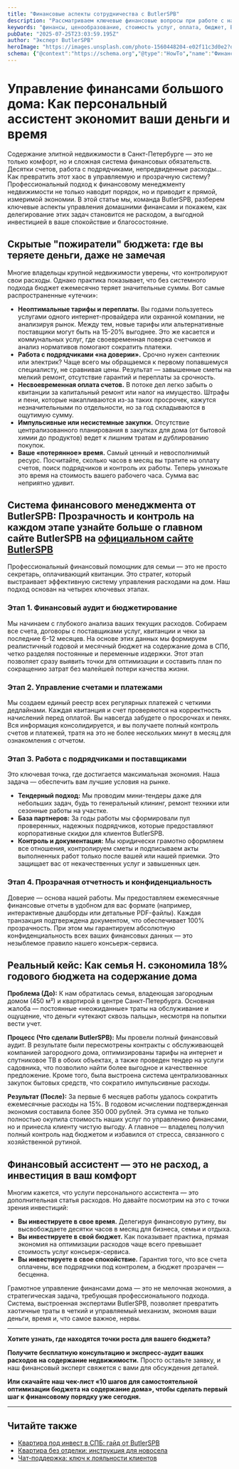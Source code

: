 ```yaml
---
title: "Финансовые аспекты сотрудничества с ButlerSPB"
description: "Рассматриваем ключевые финансовые вопросы при работе с нашей компанией. Прозрачное ценообразование, детализация смет, способы оплаты и оптимизация бюджета."
keywords: "финансы, ценообразование, стоимость услуг, оплата, бюджет, ButlerSPB, прозрачность расчетов"
pubDate: "2025-07-25T23:03:59.195Z"
author: "Эксперт ButlerSPB"
heroImage: "https://images.unsplash.com/photo-1560448204-e02f11c3d0e2?q=80&w=2070&auto=format&fit=crop"
schema: {"@context":"https://schema.org","@type":"HowTo","name":"Финансовые аспекты сотрудничества с ButlerSPB","description":"Рассматриваем ключевые финансовые вопросы при работе с нашей компанией. Прозрачное ценообразование, детализация смет, способы оплаты и оптимизация бюджета.","image":{"@type":"ImageObject","url":"https://images.unsplash.com/photo-1560448204-e02f11c3d0e2?q=80&w=2070&auto=format&fit=crop"},"aggregateRating":{"@type":"AggregateRating","ratingValue":"4.8","reviewCount":366,"bestRating":"5","worstRating":"1"},"publisher":{"@type":"Organization","name":"Блог ButlerSPB","logo":{"@type":"ImageObject","url":"https://butlerspb-blog.netlify.app/favicon.ico"}},"mainEntityOfPage":{"@type":"WebPage","@id":"https://butlerspb-blog.netlify.app/blog/finansovye-aspekty/"}}
---
```

# Управление финансами большого дома: Как персональный ассистент экономит ваши деньги и время

Содержание элитной недвижимости в Санкт-Петербурге — это не только комфорт, но и сложная система финансовых обязательств. Десятки счетов, работа с подрядчиками, непредвиденные расходы... Как превратить этот хаос в управляемую и прозрачную систему? Профессиональный подход к финансовому менеджменту недвижимости не только наводит порядок, но и приводит к прямой, измеримой экономии. В этой статье мы, команда ButlerSPB, разберем ключевые аспекты управления домашними финансами и покажем, как делегирование этих задач становится не расходом, а выгодной инвестицией в ваше спокойствие и благосостояние.

## Скрытые "пожиратели" бюджета: где вы теряете деньги, даже не замечая

Многие владельцы крупной недвижимости уверены, что контролируют свои расходы. Однако практика показывает, что без системного подхода бюджет ежемесячно теряет значительные суммы. Вот самые распространенные «утечки»:

*   **Неоптимальные тарифы и переплаты.** Вы годами пользуетесь услугами одного интернет-провайдера или охранной компании, не анализируя рынок. Между тем, новые тарифы или альтернативные поставщики могут быть на 15-20% выгоднее. Это же касается и коммунальных услуг, где своевременная поверка счетчиков и анализ нормативов помогают сократить платежи.
*   **Работа с подрядчиками «на доверии».** Срочно нужен сантехник или электрик? Чаще всего мы обращаемся к первому попавшемуся специалисту, не сравнивая цены. Результат — завышенные сметы на мелкий ремонт, отсутствие гарантий и переплаты за срочность.
*   **Несвоевременная оплата счетов.** В потоке дел легко забыть о квитанции за капитальный ремонт или налог на имущество. Штрафы и пени, которые накапливаются из-за таких просрочек, кажутся незначительными по отдельности, но за год складываются в ощутимую сумму.
*   **Импульсивные или несистемные закупки.** Отсутствие централизованного планирования в закупках для дома (от бытовой химии до продуктов) ведет к лишним тратам и дублированию покупок.
*   **Ваше «потерянное» время.** Самый ценный и невосполнимый ресурс. Посчитайте, сколько часов в месяц вы тратите на оплату счетов, поиск подрядчиков и контроль их работы. Теперь умножьте это время на стоимость вашего рабочего часа. Сумма вас неприятно удивит.

## Система финансового менеджмента от ButlerSPB: Прозрачность и контроль на каждом этапе узнайте больше о главном сайте ButlerSPB на <a href="https://butlerspb.ru" target="_blank" rel="nofollow">официальном сайте ButlerSPB</a>

Профессиональный финансовый помощник для семьи — это не просто секретарь, оплачивающий квитанции. Это стратег, который выстраивает эффективную систему управления расходами на дом. Наш подход основан на четырех ключевых этапах.

### Этап 1. Финансовый аудит и бюджетирование

Мы начинаем с глубокого анализа ваших текущих расходов. Собираем все счета, договоры с поставщиками услуг, квитанции и чеки за последние 6-12 месяцев. На основе этих данных мы формируем реалистичный годовой и месячный бюджет на содержание дома в СПб, четко разделяя постоянные и переменные издержки. Этот этап позволяет сразу выявить точки для оптимизации и составить план по сокращению затрат без малейшей потери качества жизни.

### Этап 2. Управление счетами и платежами

Мы создаем единый реестр всех регулярных платежей с четкими дедлайнами. Каждая квитанция и счет проверяются на корректность начислений перед оплатой. Вы навсегда забудете о просрочках и пенях. Вся информация консолидируется, и вы получаете полный контроль счетов и платежей, тратя на это не более нескольких минут в месяц для ознакомления с отчетом.

### Этап 3. Работа с подрядчиками и поставщиками

Это ключевая точка, где достигается максимальная экономия. Наша задача — обеспечить вам лучшие условия на рынке.
*   **Тендерный подход:** Мы проводим мини-тендеры даже для небольших задач, будь то генеральный клининг, ремонт техники или сезонные работы на участке.
*   **База партнеров:** За годы работы мы сформировали пул проверенных, надежных подрядчиков, которые предоставляют корпоративные скидки для клиентов ButlerSPB.
*   **Контроль и документация:** Мы юридически грамотно оформляем все отношения, контролируем сметы и подписываем акты выполненных работ только после вашей или нашей приемки. Это защищает вас от некачественных услуг и завышенных цен.

### Этап 4. Прозрачная отчетность и конфиденциальность

Доверие — основа нашей работы. Мы предоставляем ежемесячные финансовые отчеты в удобном для вас формате (например, интерактивные дашборды или детальные PDF-файлы). Каждая транзакция подтверждена документом, что обеспечивает 100% прозрачность. При этом мы гарантируем абсолютную конфиденциальность всех ваших финансовых данных — это незыблемое правило нашего консьерж-сервиса.

## Реальный кейс: Как семья Н. сэкономила 18% годового бюджета на содержание дома

**Проблема (До):** К нам обратилась семья, владеющая загородным домом (450 м²) и квартирой в центре Санкт-Петербурга. Основная жалоба — постоянные «неожиданные» траты на обслуживание и ощущение, что деньги «утекают сквозь пальцы», несмотря на попытки вести учет.

**Процесс (Что сделали ButlerSPB):** Мы провели полный финансовый аудит. В результате были пересмотрены контракты с обслуживающей компанией загородного дома, оптимизированы тарифы на интернет и спутниковое ТВ в обоих объектах, а также проведен тендер на услуги садовника, что позволило найти более выгодное и качественное предложение. Кроме того, была выстроена система централизованных закупок бытовых средств, что сократило импульсивные расходы.

**Результат (После):** За первые 6 месяцев работы удалось сократить ежемесячные расходы на 15%. В годовом исчислении подтвержденная экономия составила более 350 000 рублей. Эта сумма не только полностью окупила стоимость наших услуг по управлению финансами, но и принесла клиенту чистую выгоду. А главное — владелец получил полный контроль над бюджетом и избавился от стресса, связанного с хозяйственной рутиной.

## Финансовый ассистент — это не расход, а инвестиция в ваш комфорт

Многим кажется, что услуги персонального ассистента — это дополнительная статья расходов. Но давайте посмотрим на это с точки зрения инвестиций:
*   **Вы инвестируете в свое время.** Делегируя финансовую рутину, вы высвобождаете десятки часов в месяц для бизнеса, семьи и отдыха.
*   **Вы инвестируете в свой бюджет.** Как показывает практика, прямая экономия на оптимизации расходов чаще всего превышает стоимость услуг консьерж-сервиса.
*   **Вы инвестируете в свое спокойствие.** Гарантия того, что все счета оплачены, все подрядчики под контролем, а бюджет прозрачен — бесценна.

Грамотное управление финансами дома — это не мелочная экономия, а стратегическая задача, требующая профессионального подхода. Система, выстроенная экспертами ButlerSPB, позволяет превратить хаотичные траты в четкий и управляемый механизм, экономя ваши деньги, время и, что самое важное, нервы.

---

**Хотите узнать, где находятся точки роста для вашего бюджета?**

**Получите бесплатную консультацию и экспресс-аудит ваших расходов на содержание недвижимости.** Просто оставьте заявку, и наш финансовый эксперт свяжется с вами для обсуждения деталей.

**Или скачайте наш чек-лист «10 шагов для самостоятельной оптимизации бюджета на содержание дома», чтобы сделать первый шаг к финансовому порядку уже сегодня.**

---

## Читайте также

*   [Квартира под инвест в СПБ: гайд от ButlerSPB](/blog/kvartira-pod-invest/)
*   [Квартира без отделки: инструкция для новосела](/blog/kvartira-bez-otdelki/)
*   [Чат-поддержка: ключ к лояльности клиентов](/blog/chat-podderzhka/)

